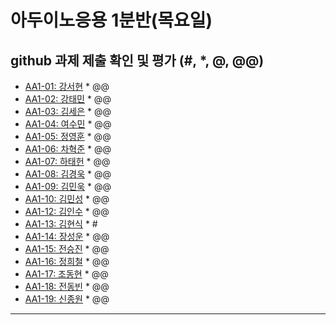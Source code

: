 # 아두이노응용 1분반(목요일) 
## github 과제 제출 확인 및 평가 (#, *, @, @@)

- [AA1-01: 강서현](https://github.com/tjgus226/aa1-01) * @@
- [AA1-02: 강태민](https://github.com/Gangtaemin/aa1-02) * @@
- [AA1-03: 김세은](https://github.com/thdnwn/aa1-03) * @@
- [AA1-04: 여수민](https://github.com/yeo5578/aa1-04) * @@
- [AA1-05: 정영훈](https://github.com/jyhoon519/aa1-05) * @@
- [AA1-06: 차혁준](https://github.com/chahyeokjun/AA1-06) * @@
- [AA1-07: 하태헌](https://github.com/rnfrnfdl34/aa1-07) * @@
- [AA1-08: 김경욱](https://github.com/kimkyeongwook69/aa1-08) * @@
- [AA1-09: 김민욱](https://github.com/poviea/aa1-09) * @@
- [AA1-10: 김민성](https://github.com/aa-10/aa1-10) * @@
- [AA1-12: 김인수](https://github.com/aa1-12/aa1-12) * @@
- [AA1-13: 김현식](https://github.com/Khs98/aa1-13) * #
- [AA1-14: 장성운](https://github.com/SungUnJang/aa1-14) * @@
- [AA1-15: 전승진](https://github.com/wjstmdwls/aa1-15) * @@
- [AA1-16: 정희철](https://github.com/JengHC/aa1-016) * @@
- [AA1-17: 조동현](https://github.com/Jodonghyun/aa1-17) * @@
- [AA1-18: 전동빈](https://github.com/xg6144/AA1-18) * @@
- [AA1-19: 신종원](https://github.com/jonogo/aa1-19) * @@
---


